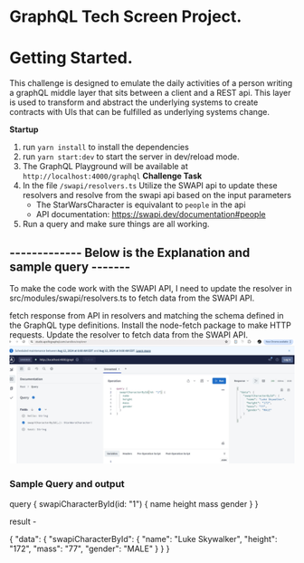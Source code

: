# GraphQL Tech Screen Project. 

# Getting Started. 
This challenge is designed to emulate the daily activities of a person writing a graphQL middle layer that sits between a client and a REST api. This layer is used to transform and abstract the underlying systems to create contracts with UIs that can be fulfilled as underlying systems change. 

**Startup**
1. run `yarn install` to install the dependencies
2. run `yarn start:dev` to start the server in dev/reload mode. 
3. The GraphQL Playground will be available at `http://localhost:4000/graphql`
**Challenge Task**
4. In the file `/swapi/resolvers.ts` Utilize the SWAPI api to update these resolvers and resolve from the swapi api based on the input parameters
    - The StarWarsCharacter is equivalant to `people` in the api
    - API documentation: https://swapi.dev/documentation#people
5. Run a query and make sure things are all working. 
## ------------- Below is the Explanation and sample query -------
To make the code work with the SWAPI API, I need to update the resolver in src/modules/swapi/resolvers.ts to fetch data from the SWAPI API.

fetch response from API in resolvers and matching the schema defined in the GraphQL type definitions. 
Install the node-fetch package to make HTTP requests.
Update the resolver to fetch data from the SWAPI API.
![image info](./QueryRes.jpg)
### Sample Query and output
query {
  swapiCharacterById(id: "1") {
    name
    height
    mass
    gender
  }
}

result - 

{
  "data": {
    "swapiCharacterById": {
      "name": "Luke Skywalker",
      "height": "172",
      "mass": "77",
      "gender": "MALE"
    }
  }
}
